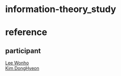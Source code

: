 # information-theory_study

# reference

## participant
[Lee Wonho](https://github.com/asuan99) <br>
[Kim DongHyeon](https://github.com/mathno1) <br>
